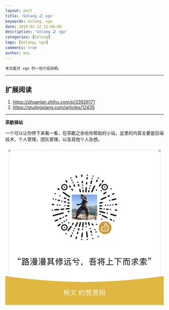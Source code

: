 ```yaml
---
layout: post
title: 'Golang 之 vgo'
keywords: Golang, vgo
date: 2018-02-22 22:00:00
description: 'Golang 之 vgo'
categories: [Golang]
tags: [Golang, vgo]
comments: true
author: mai
---
```


    本文是对 vgo 的一些介绍说明。

----


## 扩展阅读

1. https://zhuanlan.zhihu.com/p/33926171
2. https://studygolang.com/articles/12435

----

**茶歇驿站**

一个可以让你停下来看一看，在茶歇之余给你帮助的小站，这里的内容主要是后端技术，个人管理，团队管理，以及其他个人杂想。


![打赏](https://raw.githubusercontent.com/yangwenmai/maiyang.me/master/blog/money.jpg)
